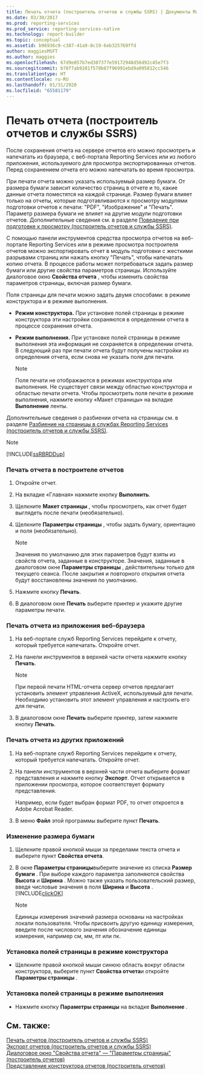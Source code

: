 ```yaml
---
title: Печать отчета (построитель отчетов и службы SSRS) | Документы Майкрософт
ms.date: 03/30/2017
ms.prod: reporting-services
ms.prod_service: reporting-services-native
ms.technology: report-builder
ms.topic: conceptual
ms.assetid: b96936c9-c387-41a9-8c19-6eb325769ffd
author: maggiesMSFT
ms.author: maggies
ms.openlocfilehash: 67d9e057b7ed307377e59172948d56d92c45e7f3
ms.sourcegitcommit: b78f7ab9281f570b87f96991ebd9a095812cc546
ms.translationtype: HT
ms.contentlocale: ru-RU
ms.lasthandoff: 01/31/2020
ms.locfileid: "65581179"
---
```

# <a name="print-a-report-report-builder-and-ssrs"></a>Печать отчета (построитель отчетов и службы SSRS)
  После сохранения отчета на сервере отчетов его можно просмотреть и напечатать из браузера, с веб-портала Reporting Services или из любого приложения, используемого для просмотра экспортированных отчетов. Перед сохранением отчета его можно напечатать во время просмотра.  
  
 При печати отчета можно указать используемый размер бумаги. От размера бумаги зависит количество страниц в отчете и то, какие данные отчета поместятся на каждой странице. Размер бумаги влияет только на отчеты, которые подготавливаются к просмотру модулями подготовки отчетов к печати: "PDF", "Изображение" и "Печать". Параметр размера бумаги не влияет на другие модули подготовки отчетов. Дополнительные сведения см. в разделе [Поведение при подготовке к просмотру (построитель отчетов и службы SSRS)](../../reporting-services/report-design/rendering-behaviors-report-builder-and-ssrs.md).  
  
 С помощью панели инструментов средства просмотра отчетов на веб-портале Reporting Services или в режиме просмотра построителя отчетов можно экспортировать отчет в модуль подготовки с жесткими разрывами страниц или нажать кнопку "Печать", чтобы напечатать копию отчета. В процессе работы может потребоваться задать размер бумаги или другие свойства параметров страницы. Используйте диалоговое окно **Свойства отчета** , чтобы изменить свойства параметров страницы, включая размер бумаги.  
  
 Поля страницы для печати можно задать двумя способами: в режиме конструктора и в режиме выполнения.  
  
-   **Режим конструктора.** При установке полей страницы в режиме конструктора эти настройки сохраняются в определении отчета в процессе сохранения отчета.  
  
-   **Режим выполнения.** При установке полей страницы в режиме выполнения эта информация не сохраняется в определении отчета. В следующий раз при печати отчета будут получены настройки из определения отчета, если снова не указать поля для печати.  
  
    > [!NOTE]  
    >  Поля печати не отображаются в режимах конструктора или выполнения. Не существует связи между областью конструктора и областью печати отчета. Чтобы просмотреть поля печати в режиме выполнения, нажмите кнопку «Макет страницы» на вкладке **Выполнение** ленты.  
  
 Дополнительные сведения о разбиении отчета на страницы см. в разделе [Разбиение на страницы в службах Reporting Services (построитель отчетов и службы SSRS)](../../reporting-services/report-design/pagination-in-reporting-services-report-builder-and-ssrs.md).  
  
> [!NOTE]  
>  [!INCLUDE[ssRBRDDup](../../includes/ssrbrddup-md.md)]  
  
### <a name="to-print-a-report-in-report-builder"></a>Печать отчета в построителе отчетов  
  
1.  Откройте отчет.  
  
2.  На вкладке «Главная» нажмите кнопку **Выполнить**.  
  
3.  Щелкните **Макет страницы** , чтобы просмотреть, как отчет будет выглядеть после печати (необязательно).  
  
4.  Щелкните **Параметры страницы** , чтобы задать бумагу, ориентацию и поля (необязательно).  
  
    > [!NOTE]  
    >  Значения по умолчанию для этих параметров будут взяты из свойств отчета, заданные в конструкторе. Значения, заданные в диалоговом окне **Параметры страницы** , действительны только для текущего сеанса. После закрытия и повторного открытия отчета будут восстановлены значения по умолчанию.  
  
5.  Нажмите кнопку **Печать**.  
  
6.  В диалоговом окне **Печать** выберите принтер и укажите другие параметры печати.  
  
### <a name="to-print-a-report-from-a-web-browser-application"></a>Печать отчета из приложения веб-браузера  
  
1.  На веб-портале служб Reporting Services перейдите к отчету, который требуется напечатать. Откройте отчет.  
  
3.  На панели инструментов в верхней части отчета нажмите кнопку **Печать**.  
  
    > [!NOTE]  
    >  При первой печати HTML-отчета сервер отчетов предлагает установить элемент управления ActiveX, используемый для печати. Необходимо установить этот элемент управления и настроить его для печати.  
  
4.  В диалоговом окне **Печать** выберите принтер, затем нажмите кнопку **Печать**.  
  
### <a name="to-print-a-report-from-other-applications"></a>Печать отчета из других приложений  
  
1.  На веб-портале служб Reporting Services перейдите к отчету, который требуется напечатать. Откройте отчет.  
  
2.  На панели инструментов в верхней части отчета выберите формат представления и нажмите кнопку **Экспорт**. Отчет открывается в приложении просмотра, которое соответствует формату представления.  
  
     Например, если будет выбран формат PDF, то отчет откроется в Adobe Acrobat Reader.  
  
3.  В меню **Файл** этой программы выберите пункт **Печать**.  
  
### <a name="to-change-paper-size"></a>Изменение размера бумаги  
  
1.  Щелкните правой кнопкой мыши за пределами текста отчета и выберите пункт **Свойства отчета**.  
  
2.  В окне **Параметры страницы**выберите значение из списка **Размер бумаги** . При выборе каждого параметра заполняются свойства **Высота** и **Ширина** . Можно также указать пользовательский размер, введя числовые значения в поля **Ширина** и **Высота** . [!INCLUDE[clickOK](../../includes/clickok-md.md)]  
  
    > [!NOTE]  
    >  Единицы измерения значений размера основаны на настройках локали пользователя. Чтобы присвоить другую единицу измерения, введите после числового значения обозначение единицы измерения, например см, мм, пт или пк.  
  
### <a name="to-set-page-margins-in-design-mode"></a>Установка полей страницы в режиме конструктора  
  
-   Щелкните правой кнопкой мыши синюю область вокруг области конструктора, выберите пункт **Свойства отчета**и откройте **Параметры страницы** .  
  
### <a name="to-set-page-margins-in-run-mode"></a>Установка полей страницы в режиме выполнения  
  
-   Нажмите кнопку **Параметры страницы** на вкладке **Выполнение** .  
  
## <a name="see-also"></a>См. также:  
 [Печать отчетов (построитель отчетов и службы SSRS)](../../reporting-services/report-builder/print-reports-report-builder-and-ssrs.md)   
 [Экспорт отчетов (построитель отчетов и службы SSRS)](../../reporting-services/report-builder/export-reports-report-builder-and-ssrs.md)   
 [Диалоговое окно "Свойства отчета" — "Параметры страницы" (построитель отчетов)](https://msdn.microsoft.com/library/eb3b5d01-7b82-4808-a58b-9e096742f8c6)   
 [Представление конструктора отчетов (построитель отчетов)](../../reporting-services/report-builder/report-design-view-report-builder.md)  
  
  

